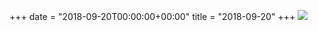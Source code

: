 +++
date = "2018-09-20T00:00:00+00:00"
title = "2018-09-20"
+++
<img class="img-fluid" src="/2018-09-20.jpg" />
